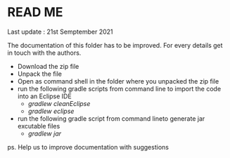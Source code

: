 # READ ME

Last update : 21st Semptember 2021

The documentation of this folder has to be improved.
For every details get in touch with the authors.

* Download the zip file
* Unpack the file
* Open as command shell in the folder where you unpacked the zip file
* run the following gradle scripts from command line to import the code into an Eclipse IDE
  * _gradlew cleanEclipse_
  * _gradlew eclipse_
* run the following gradle script from command lineto generate jar excutable files
  * _gradlew jar_   

ps.
Help us to improve documentation with suggestions
